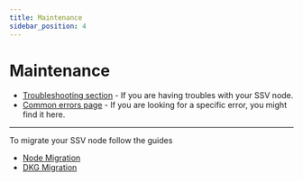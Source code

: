 ```yaml
---
title: Maintenance
sidebar_position: 4
---
```


# Maintenance

* [Troubleshooting section](./troubleshooting.md) - If you are having troubles with your SSV node.
* [Common errors page](./common-errors.md) - If you are looking for a specific error, you might find it here.
***
To migrate your SSV node follow the guides
* [Node Migration](./node-migration.md)
* [DKG Migration](./dkg-operator-migration)